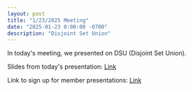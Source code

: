 ```yaml
---
layout: post
title: "1/23/2025 Meeting"
date: "2025-01-23 0:00:00 -0700"
description: "Disjoint Set Union"
---
```


In today's meeting, we presented on DSU (Disjoint Set Union).

Slides from today's presentation: [Link](https://docs.google.com/presentation/d/10KbHxgpxBzVaDk-_eogImml6mNFZua3NINJ3lvgeX6I/edit?usp=sharing)

Link to sign up for member presentations: [Link](https://tinyurl.com/CSPresentation25)
